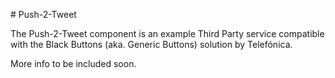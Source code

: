 #<a id="section0"></a> Push-2-Tweet

The Push-2-Tweet component is an example Third Party service compatible with the Black Buttons (aka. Generic Buttons)
solution by Telefónica.

More info to be included soon.
